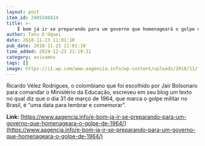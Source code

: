 ```yaml
---
layout: post
item_id: 2405348424
title: >-
    É bom já ir se preparando para um governo que homenageará o golpe de 1964
author: Tatu D'Oquei
date: 2018-11-23 11:01:10
pub_date: 2018-11-23 11:01:10
time_added: 2019-12-23 21:19:31
category: avisamos
tags: []
image: https://i1.wp.com/www.aagencia.info/wp-content/uploads/2018/11/forcas-armadas-1.jpg?resize=1000%2C600&ssl=1
---
```


Ricardo Vélez Rodrigues, o colombiano que foi escolhido por Jair Bolsonaro para comandar o Ministério da Educação, escreveu em seu blog um texto no qual diz que o dia 31 de março de 1964, que marca o golpe militar no Brasil, é “uma data para lembrar e comemorar”.

**Link:** [https://www.aagencia.info/e-bom-ja-ir-se-preparando-para-um-governo-que-homenageara-o-golpe-de-1964/](https://www.aagencia.info/e-bom-ja-ir-se-preparando-para-um-governo-que-homenageara-o-golpe-de-1964/)

